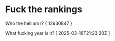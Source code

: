 # Fuck the rankings

Who the hell am I?
{ 12930847 }

What fucking year is it?
[ 2025-03-16T21:23:20Z ]
